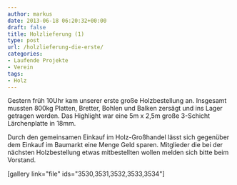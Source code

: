 ```yaml
---
author: markus
date: 2013-06-18 06:20:32+00:00
draft: false
title: Holzlieferung (1)
type: post
url: /holzlieferung-die-erste/
categories:
- Laufende Projekte
- Verein
tags:
- Holz
---
```


Gestern früh 10Uhr kam unserer erste große Holzbestellung an. 
Insgesamt mussten 800kg Platten, Bretter, Bohlen und Balken zersägt und ins Lager getragen werden. Das Highlight war eine 5m x 2,5m große 3-Schicht Lärchenplatte in 18mm.

Durch den gemeinsamen Einkauf im Holz-Großhandel lässt sich gegenüber dem Einkauf im Baumarkt eine Menge Geld sparen. Mitglieder die bei der nächsten Holzbestellung etwas mitbestellten wollen melden sich bitte beim Vorstand.

<!-- more -->

[gallery link="file" ids="3530,3531,3532,3533,3534"]



  
